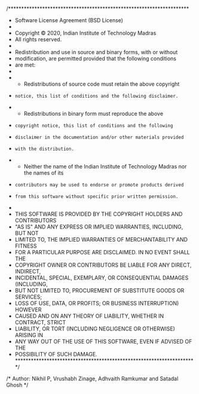 /*********************************************************************
* Software License Agreement (BSD License)
*
*  Copyright © 2020, Indian Institute of Technology Madras
*  All rights reserved.
*
*  Redistribution and use in source and binary forms, with or without
*  modification, are permitted provided that the following conditions
*  are met:
*
*   * Redistributions of source code must retain the above copyright
*     notice, this list of conditions and the following disclaimer.
*   * Redistributions in binary form must reproduce the above
*     copyright notice, this list of conditions and the following
*     disclaimer in the documentation and/or other materials provided
*     with the distribution.
*   * Neither the name of the Indian Institute of Technology Madras nor the names of its
*     contributors may be used to endorse or promote products derived
*     from this software without specific prior written permission.
*
*  THIS SOFTWARE IS PROVIDED BY THE COPYRIGHT HOLDERS AND CONTRIBUTORS
*  "AS IS" AND ANY EXPRESS OR IMPLIED WARRANTIES, INCLUDING, BUT NOT
*  LIMITED TO, THE IMPLIED WARRANTIES OF MERCHANTABILITY AND FITNESS
*  FOR A PARTICULAR PURPOSE ARE DISCLAIMED. IN NO EVENT SHALL THE
*  COPYRIGHT OWNER OR CONTRIBUTORS BE LIABLE FOR ANY DIRECT, INDIRECT,
*  INCIDENTAL, SPECIAL, EXEMPLARY, OR CONSEQUENTIAL DAMAGES (INCLUDING,
*  BUT NOT LIMITED TO, PROCUREMENT OF SUBSTITUTE GOODS OR SERVICES;
*  LOSS OF USE, DATA, OR PROFITS; OR BUSINESS INTERRUPTION) HOWEVER
*  CAUSED AND ON ANY THEORY OF LIABILITY, WHETHER IN CONTRACT, STRICT
*  LIABILITY, OR TORT (INCLUDING NEGLIGENCE OR OTHERWISE) ARISING IN
*  ANY WAY OUT OF THE USE OF THIS SOFTWARE, EVEN IF ADVISED OF THE
*  POSSIBILITY OF SUCH DAMAGE.
*********************************************************************/

/* Author: Nikhil P, Vrushabh Zinage, Adhvaith Ramkumar and Satadal Ghosh */
